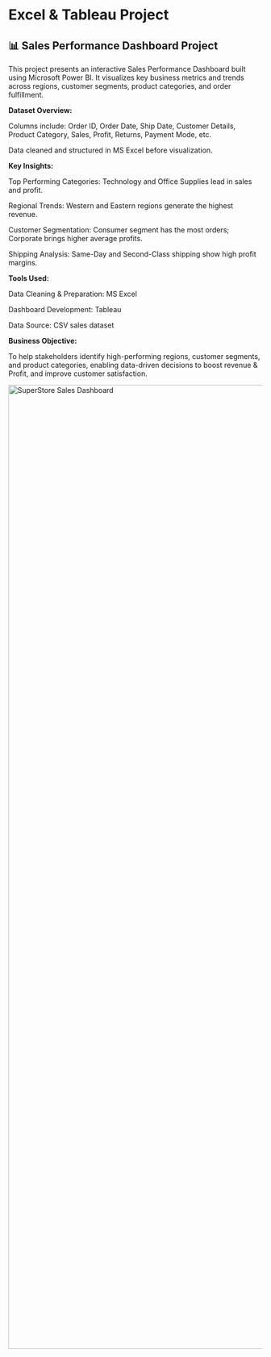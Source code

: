 # Excel & Tableau Project

## 📊 Sales Performance Dashboard Project

This project presents an interactive Sales Performance Dashboard built using Microsoft Power BI. It visualizes key business metrics and trends across regions, customer segments, product categories, and order fulfillment.

**Dataset Overview:**

Columns include: Order ID, Order Date, Ship Date, Customer Details, Product Category, Sales, Profit, Returns, Payment Mode, etc.

Data cleaned and structured in MS Excel before visualization.

**Key Insights:**

Top Performing Categories: Technology and Office Supplies lead in sales and profit.

Regional Trends: Western and Eastern regions generate the highest revenue.

Customer Segmentation: Consumer segment has the most orders; Corporate brings higher average profits.

Shipping Analysis: Same-Day and Second-Class shipping show high profit margins.

**Tools Used:**

Data Cleaning & Preparation: MS Excel

Dashboard Development: Tableau 

Data Source: CSV sales dataset

**Business Objective:**

To help stakeholders identify high-performing regions, customer segments, and product categories, enabling data-driven decisions to boost revenue & Profit, and improve customer satisfaction.


<img width="2940" height="1912" alt="SuperStore Sales Dashboard " src="https://github.com/user-attachments/assets/8dd587d9-5aec-42e9-9350-184f87dfde80" />

